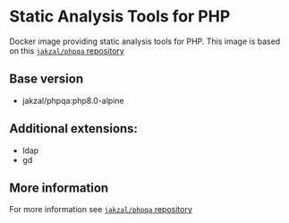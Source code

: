 # Static Analysis Tools for PHP

Docker image providing static analysis tools for PHP.
This image is based on this [`jakzal/phpqa` repository](https://github.com/jakzal/phpqa)

## Base version
* jakzal/phpqa:php8.0-alpine

## Additional extensions:
* ldap
* gd

## More information
For more information see [`jakzal/phpqa` repository](https://github.com/jakzal/phpqa) 